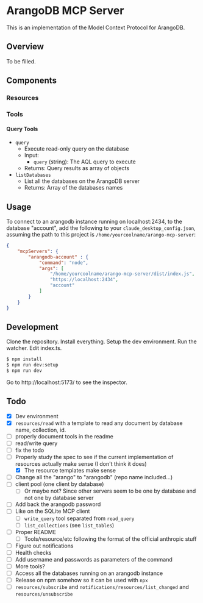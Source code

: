 # ArangoDB MCP Server

This is an implementation of the Model Context Protocol for ArangoDB.

## Overview

To be filled.

## Components

### Resources

### Tools

#### Query Tools

- `query`
  - Execute read-only query on the database
  - Input:
    - `query` (string): The AQL query to execute
  - Returns: Query results as array of objects
- `listDatabases`
  - List all the databases on the ArangoDB server
  - Returns: Array of the databases names

## Usage

To connect to an arangodb instance running on localhost:2434, to the database "account", add the following to your `claude_desktop_config.json`, assuming the path to this project is `/home/yourcoolname/arango-mcp-server`:

```json
{
	"mcpServers": {
		"arangodb-account" : {
			"command": "node",
			"args": [
				"/home/yourcoolname/arango-mcp-server/dist/index.js",
				"https://localhost:2434",
				"account"
			]
		}
	}
}
```

## Development

Clone the repository.
Install everything.
Setup the dev environment.
Run the watcher.
Edit index.ts.

```sh
$ npm install
$ npm run dev:setup
$ npm run dev
```

Go to http://localhost:5173/ to see the inspector.

## Todo

- [x] Dev environment
- [x] `resources/read` with a template to read any document by database name, collection, id.
- [ ] properly document tools in the readme
- [ ] read/write query
- [ ] fix the todo
- [ ] Properly study the spec to see if the current implementation of resources actually make sense (I don't think it does)
  - [x] The resource templates make sense
- [ ] Change all the "arango" to "arangodb" (repo name included...)
- [ ] client pool (one client by database)
  - [ ] Or maybe not? Since other servers seem to be one by database and not one by database server
- [ ] Add back the arangodb password
- [ ] Like on the SQLite MCP client
  - [ ] `write_query` tool separated from `read_query`
  - [ ] `list_collections` (see `list_tables`)
- [ ] Proper README
  - [ ] Tools/resource/etc following the format of the official anthropic stuff
- [ ] Figure out notifications
- [ ] Health checks
- [ ] Add username and passwords as parameters of the command
- [ ] More tools?
- [ ] Access all the databases running on an arangodb instance
- [ ] Release on npm somehow so it can be used with `npx`
- [ ] `resources/subscribe` and `notifications/resources/list_changed` and `resources/unsubscribe`
